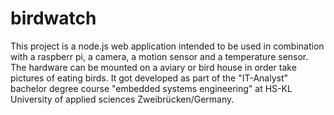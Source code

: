 # birdwatch

This project is a node.js web application intended to be used in combination with a raspberr pi, a camera, a motion sensor and a temperature sensor. The hardware can be mounted on a aviary or bird house in order take pictures of eating birds. It got developed as part of the "IT-Analyst" bachelor degree course "embedded systems engineering" at HS-KL University of applied sciences Zweibrücken/Germany.
